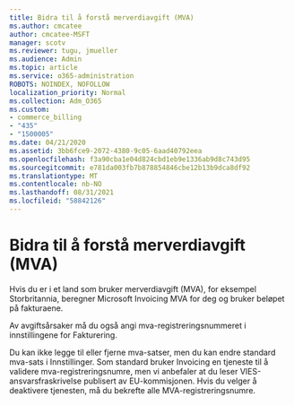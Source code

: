 ```yaml
---
title: Bidra til å forstå merverdiavgift (MVA)
ms.author: cmcatee
author: cmcatee-MSFT
manager: scotv
ms.reviewer: tugu, jmueller
ms.audience: Admin
ms.topic: article
ms.service: o365-administration
ROBOTS: NOINDEX, NOFOLLOW
localization_priority: Normal
ms.collection: Adm_O365
ms.custom:
- commerce_billing
- "435"
- "1500005"
ms.date: 04/21/2020
ms.assetid: 3bb6fce9-2072-4380-9c05-6aad40792eea
ms.openlocfilehash: f3a90cba1e04d824cbd1eb9e1336ab9d8c743d95
ms.sourcegitcommit: e781da003fb7b878854846cbe12b13b9dca8df92
ms.translationtype: MT
ms.contentlocale: nb-NO
ms.lasthandoff: 08/31/2021
ms.locfileid: "58842126"
---
```

# <a name="help-understanding-value-added-tax-vat"></a>Bidra til å forstå merverdiavgift (MVA)

Hvis du er i et land som bruker merverdiavgift (MVA), for eksempel Storbritannia, beregner Microsoft Invoicing MVA for deg og bruker beløpet på fakturaene.
  
Av avgiftsårsaker må du også angi mva-registreringsnummeret i innstillingene for Fakturering.
  
Du kan ikke legge til eller fjerne mva-satser, men du kan endre standard mva-sats i Innstillinger. Som standard bruker Invoicing en tjeneste til å validere [](https://go.microsoft.com/fwlink/?LinkID=841741) mva-registreringsnumre, men vi anbefaler at du leser VIES-ansvarsfraskrivelse publisert av EU-kommisjonen. Hvis du velger å deaktivere tjenesten, må du bekrefte alle MVA-registreringsnumre.